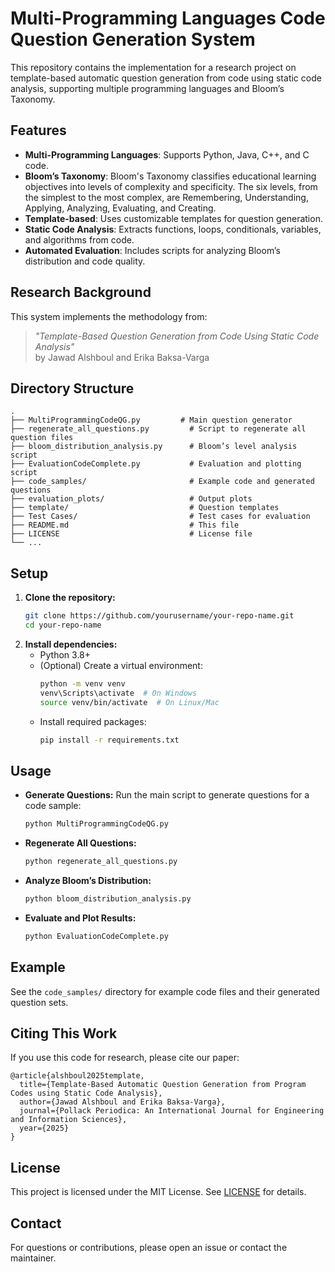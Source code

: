 # Multi-Programming Languages Code Question Generation System

This repository contains the implementation for a research project on template-based automatic question generation from code using static code analysis, supporting multiple programming languages and Bloom’s Taxonomy.

## Features
- **Multi-Programming Languages**: Supports Python, Java, C++, and C code.
- **Bloom’s Taxonomy**: Bloom's Taxonomy classifies educational learning objectives into levels of complexity and specificity. The six levels, from the simplest to the most complex, are Remembering, Understanding, Applying, Analyzing, Evaluating, and Creating.  
- **Template-based**: Uses customizable templates for question generation.
- **Static Code Analysis**: Extracts functions, loops, conditionals, variables, and algorithms from code.
- **Automated Evaluation**: Includes scripts for analyzing Bloom’s distribution and code quality.

## Research Background
This system implements the methodology from:
> *"Template-Based Question Generation from Code Using Static Code Analysis"*  
> by Jawad Alshboul and Erika Baksa-Varga

## Directory Structure
```
.
├── MultiProgrammingCodeQG.py         # Main question generator
├── regenerate_all_questions.py         # Script to regenerate all question files
├── bloom_distribution_analysis.py      # Bloom’s level analysis script
├── EvaluationCodeComplete.py           # Evaluation and plotting script
├── code_samples/                       # Example code and generated questions
├── evaluation_plots/                   # Output plots
├── template/                           # Question templates
├── Test Cases/                         # Test cases for evaluation
├── README.md                           # This file
├── LICENSE                             # License file
└── ...
```

## Setup
1. **Clone the repository:**
   ```sh
   git clone https://github.com/yourusername/your-repo-name.git
   cd your-repo-name
   ```
2. **Install dependencies:**
   - Python 3.8+
   - (Optional) Create a virtual environment:
     ```sh
     python -m venv venv
     venv\Scripts\activate  # On Windows
     source venv/bin/activate  # On Linux/Mac
     ```
   - Install required packages:
     ```sh
     pip install -r requirements.txt
     ```

## Usage
- **Generate Questions:**
  Run the main script to generate questions for a code sample:
  ```sh
  python MultiProgrammingCodeQG.py
  ```
- **Regenerate All Questions:**
  ```sh
  python regenerate_all_questions.py
  ```
- **Analyze Bloom’s Distribution:**
  ```sh
  python bloom_distribution_analysis.py
  ```
- **Evaluate and Plot Results:**
  ```sh
  python EvaluationCodeComplete.py
  ```

## Example
See the `code_samples/` directory for example code files and their generated question sets.

## Citing This Work
If you use this code for research, please cite our paper:
```
@article{alshboul2025template,
  title={Template-Based Automatic Question Generation from Program Codes using Static Code Analysis},
  author={Jawad Alshboul and Erika Baksa-Varga},
  journal={Pollack Periodica: An International Journal for Engineering and Information Sciences},
  year={2025}
}
```

## License
This project is licensed under the MIT License. See [LICENSE](LICENSE) for details.

## Contact
For questions or contributions, please open an issue or contact the maintainer.
